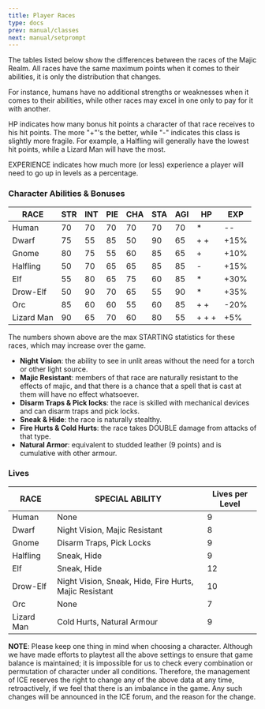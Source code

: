 ```yaml
---
title: Player Races
type: docs
prev: manual/classes
next: manual/setprompt
---
```


The tables listed below show the differences between the races of the Majic Realm. All races have the same maximum points when it comes to their abilities, it is only the distribution that changes.

For instance, humans have no additional strengths or weaknesses when it comes to their abilities, while other races may excel in one only to pay for it with another. 

HP indicates how many bonus hit points a character of that race receives to his hit points. The more "+"'s the better, while "-" indicates this class is slightly more fragile. For example, a Halfling will generally have the lowest hit points, while a Lizard Man will have the most. 

EXPERIENCE indicates how much more (or less) experience a player will need to go up in levels as a percentage.

### Character Abilities & Bonuses

| RACE       | STR | INT | PIE | CHA | STA | AGI | HP   | EXP   |
|------------|-----|-----|-----|-----|-----|-----|------|-------|
| Human      | 70  | 70  | 70  | 70  | 70  | 70  | *    | --    |
| Dwarf      | 75  | 55  | 85  | 50  | 90  | 65  | + +  | +15%  |
| Gnome      | 80  | 75  | 55  | 60  | 85  | 65  | +    | +10%  |
| Halfling   | 50  | 70  | 65  | 65  | 85  | 85  | -    | +15%  |
| Elf        | 55  | 80  | 65  | 75  | 60  | 85  | *    | +30%  |
| Drow-Elf   | 50  | 90  | 70  | 65  | 55  | 90  | *    | +35%  |
| Orc        | 85  | 60  | 60  | 55  | 60  | 85  | + +  | -20%  |
| Lizard Man | 90  | 65  | 70  | 60  | 80  | 55  | + + +| +5%   |

The numbers shown above are the max STARTING statistics for these races, which may increase over the game.

- **Night Vision**: the ability to see in unlit areas without the need for a torch or other light source.
- **Majic Resistant**: members of that race are naturally resistant to the effects of majic, and that there is a chance that a spell that is cast at them will have no effect whatsoever.
- **Disarm Traps & Pick locks**: the race is skilled with mechanical devices and can disarm traps and pick locks.
- **Sneak & Hide**: the race is naturally stealthy.
- **Fire Hurts & Cold Hurts**: the race takes DOUBLE damage from attacks of that type. 
- **Natural Armor**: equivalent to studded leather (9 points) and is cumulative with other armour.

### Lives

| RACE       | SPECIAL ABILITY                                     | Lives per Level |
|------------|-----------------------------------------------------|-----------------|
| Human      | None                                                | 9               |
| Dwarf      | Night Vision, Majic Resistant                       | 8               |
| Gnome      | Disarm Traps, Pick Locks                            | 9               |
| Halfling   | Sneak, Hide                                         | 9               |
| Elf        | Sneak, Hide                                         | 12              |
| Drow-Elf   | Night Vision, Sneak, Hide, Fire Hurts, Majic Resistant | 10           |
| Orc        | None                                                | 7               |
| Lizard Man | Cold Hurts, Natural Armour                          | 9               |

**NOTE**: Please keep one thing in mind when choosing a character. Although we have made efforts to playtest all the above settings to ensure that game balance is maintained; it is impossible for us to check every combination or permutation of character under all conditions. Therefore, the management of ICE reserves the right to change any of the above data at any time, retroactively, if we feel that there is an imbalance in the game. Any such changes will be announced in the ICE forum, and the reason for the change.                                              
